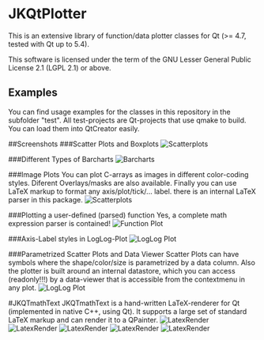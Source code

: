 # JKQtPlotter
This is an extensive library of function/data plotter classes for Qt (>= 4.7, tested with Qt up to 5.4).

This software is licensed under the term of the GNU Lesser General Public License 2.1 
(LGPL 2.1) or above. 

## Examples
You can find usage examples for the classes in this repository in the subfolder "test". All test-projects are Qt-projects that use qmake to build. You can load them into QtCreator easily.

##Screenshots
###Scatter Plots and Boxplots
![Scatterplots](https://raw.githubusercontent.com/jkriege2/JKQtPlotter/master/screenshots/screen_scatter.png)

###Different Types of Barcharts
![Barcharts](https://raw.githubusercontent.com/jkriege2/JKQtPlotter/master/screenshots/screen_barcharts.png)

###Image Plots
You can plot C-arrays as images in different color-coding styles. Diferent Overlays/masks are also available. Finally you can use LaTeX markup to format any axis/plot/tick/... label. there is an internal LaTeX parser in this package.
![Scatterplots](https://raw.githubusercontent.com/jkriege2/JKQtPlotter/master/screenshots/screen_images_latex.png)


###Plotting a user-defined (parsed) function
Yes, a complete math expression parser is contained!
![Function Plot](https://raw.githubusercontent.com/jkriege2/JKQtPlotter/master/screenshots/screen_functionplot.png)

###Axis-Label styles in LogLog-Plot
![LogLog Plot](https://raw.githubusercontent.com/jkriege2/JKQtPlotter/master/screenshots/screen_loglog.png)


###Parametrized Scatter Plots and Data Viewer
Scatter Plots can have symbols where the shape/color/size is parametrized by a data column. Also the plotter is built around an internal datastore, which you can access (readonly!!!) by a data-viewer that is accessible from the contextmenu in any plot.
![LogLog Plot](https://raw.githubusercontent.com/jkriege2/JKQtPlotter/master/screenshots/screen_parmetrizedplots_datatable.png)


#JKQTmathText
JKQTmathText is a hand-written LaTeX-renderer for Qt (implemented in native C++, using Qt). It supports a large set of standard LaTeX markup and can render it to a QPainter.
![LatexRender](https://raw.githubusercontent.com/jkriege2/JKQtPlotter/master/screenshots/mscreen_schroedinger.png)
![LatexRender](https://raw.githubusercontent.com/jkriege2/JKQtPlotter/master/screenshots/mscreen_rottaion.png)
![LatexRender](https://raw.githubusercontent.com/jkriege2/JKQtPlotter/master/screenshots/mscreen_maxwell.png)
![LatexRender](https://raw.githubusercontent.com/jkriege2/JKQtPlotter/master/screenshots/mscreen_cauchy.png)
![LatexRender](https://raw.githubusercontent.com/jkriege2/JKQtPlotter/master/screenshots/mscreen_sd.png)

